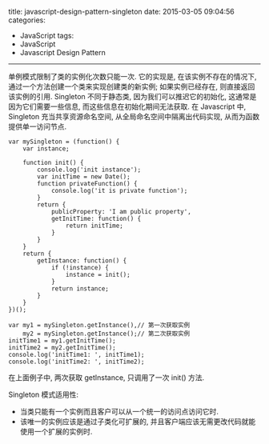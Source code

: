 title: javascript-design-pattern-singleton
date: 2015-03-05 09:04:56
categories:
- JavaScript
tags:
- JavaScript
- Javascript Design Pattern
---
单例模式限制了类的实例化次数只能一次. 它的实现是, 在该实例不存在的情况下, 通过一个方法创建一个类来实现创建类的新实例; 如果实例已经存在, 则直接返回该实例的引用.
Singleton 不同于静态类, 因为我们可以推迟它的初始化, 这通常是因为它们需要一些信息, 而这些信息在初始化期间无法获取.
在 Javascript 中, Singleton 充当共享资源命名空间, 从全局命名空间中隔离出代码实现, 从而为函数提供单一访问节点.
````
var mySingleton = (function() {
    var instance;

    function init() {
        console.log('init instance');
        var initTime = new Date();
        function privateFunction() {
            console.log('it is private function');
        }
        return {
            publicProperty: 'I am public property',
            getInitTime: function() {
                return initTime;
            }
        }
    }
    return {
        getInstance: function() {
            if (!instance) {
                instance = init();
            }
            return instance;
        }
    }
})();

var my1 = mySingleton.getInstance(),// 第一次获取实例
    my2 = mySingleton.getInstance();// 第二次获取实例
initTime1 = my1.getInitTime();
initTime2 = my2.getInitTime();
console.log('initTime1: ', initTime1);
console.log('initTime2: ', initTime2);
````
在上面例子中, 两次获取 getInstance, 只调用了一次 init() 方法.

Singleton 模式适用性:
* 当类只能有一个实例而且客户可以从一个统一的访问点访问它时.
* 该唯一的实例应该是通过子类化可扩展的, 并且客户端应该无需更改代码就能使用一个扩展的实例时.
